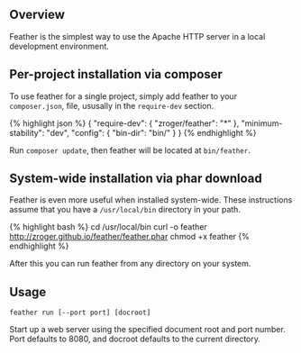 ## Overview

Feather is the simplest way to use the Apache HTTP server in a local development
environment.

## Per-project installation via composer

To use feather for a single project, simply add feather to your `composer.json`,
file, ususally in the `require-dev` section.

{% highlight json %}
{
    "require-dev": {
        "zroger/feather": "*"
    },
    "minimum-stability": "dev",
    "config": {
        "bin-dir": "bin/"
    }
}
{% endhighlight %}

Run `composer update`, then feather will be located at `bin/feather`.


## System-wide installation via phar download

Feather is even more useful when installed system-wide.  These instructions assume
that you have a `/usr/local/bin` directory in your path.

{% highlight bash %}
cd /usr/local/bin
curl -o feather http://zroger.github.io/feather/feather.phar
chmod +x feather
{% endhighlight %}

After this you can run feather from any directory on your system.

## Usage

```
feather run [--port port] [docroot]
```

Start up a web server using the specified document root and port number.  Port
defaults to 8080, and docroot defaults to the current directory.


